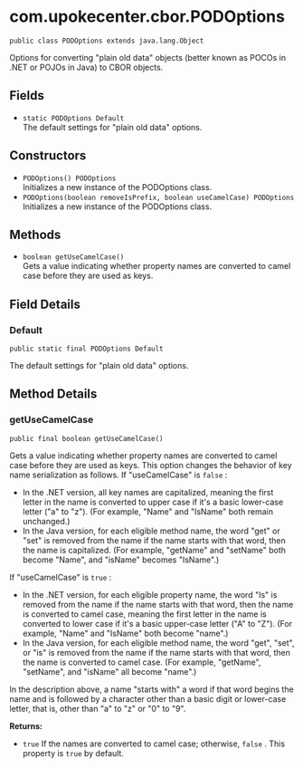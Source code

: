 # com.upokecenter.cbor.PODOptions

    public class PODOptions extends java.lang.Object

Options for converting "plain old data" objects (better known as POCOs in
 .NET or POJOs in Java) to CBOR objects.

## Fields

* `static PODOptions Default`<br>
 The default settings for "plain old data" options.

## Constructors

* `PODOptions() PODOptions`<br>
 Initializes a new instance of the PODOptions class.
* `PODOptions​(boolean removeIsPrefix,
          boolean useCamelCase) PODOptions`<br>
 Initializes a new instance of the PODOptions class.

## Methods

* `boolean getUseCamelCase()`<br>
 Gets a value indicating whether property names are converted to camel
 case before they are used as keys.

## Field Details

### Default
    public static final PODOptions Default
The default settings for "plain old data" options.
## Method Details

### getUseCamelCase
    public final boolean getUseCamelCase()
<p>Gets a value indicating whether property names are converted to camel
 case before they are used as keys. This option changes the behavior of
 key name serialization as follows. If "useCamelCase" is <code>false</code> :
 </p> <ul> <li>In the .NET version, all key names are capitalized,
 meaning the first letter in the name is converted to upper case if
 it's a basic lower-case letter ("a" to "z"). (For example, "Name" and
 "IsName" both remain unchanged.) </li> <li>In the Java version, for
 each eligible method name, the word "get" or "set" is removed from the
 name if the name starts with that word, then the name is capitalized.
 (For example, "getName" and "setName" both become "Name", and "isName"
 becomes "IsName".) </li> </ul> <p>If "useCamelCase" is <code>true</code> :
 </p> <ul> <li>In the .NET version, for each eligible property name,
 the word "Is" is removed from the name if the name starts with that
 word, then the name is converted to camel case, meaning the first
 letter in the name is converted to lower case if it's a basic
 upper-case letter ("A" to "Z"). (For example, "Name" and "IsName" both
 become "name".) </li> <li>In the Java version, for each eligible
 method name, the word "get", "set", or "is" is removed from the name
 if the name starts with that word, then the name is converted to camel
 case. (For example, "getName", "setName", and "isName" all become
 "name".) </li> </ul> <p>In the description above, a name "starts with"
 a word if that word begins the name and is followed by a character
 other than a basic digit or lower-case letter, that is, other than "a"
 to "z" or "0" to "9". </p>

**Returns:**

* <code>true</code> If the names are converted to camel case; otherwise,
 <code>false</code> . This property is <code>true</code> by default.
